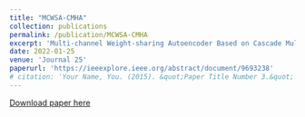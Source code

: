 ```yaml
---
title: "MCWSA-CMHA"
collection: publications
permalink: /publication/MCWSA-CMHA
excerpt: 'Multi-channel Weight-sharing Autoencoder Based on Cascade Multi-head Attention for Multimodal Emotion Recognition'
date: 2022-01-25
venue: 'Journal 25'
paperurl: 'https://ieeexplore.ieee.org/abstract/document/9693238'
# citation: 'Your Name, You. (2015). &quot;Paper Title Number 3.&quot; <i>Journal 1</i>. 1(3).'
---
```


[Download paper here](https://ieeexplore.ieee.org/abstract/document/9693238)
